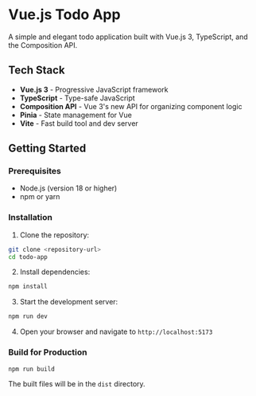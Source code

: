 # Vue.js Todo App

A simple and elegant todo application built with Vue.js 3, TypeScript, and the Composition API.

## Tech Stack

- **Vue.js 3** - Progressive JavaScript framework
- **TypeScript** - Type-safe JavaScript
- **Composition API** - Vue 3's new API for organizing component logic
- **Pinia** - State management for Vue
- **Vite** - Fast build tool and dev server

## Getting Started

### Prerequisites

- Node.js (version 18 or higher)
- npm or yarn

### Installation

1. Clone the repository:
```bash
git clone <repository-url>
cd todo-app
```

2. Install dependencies:
```bash
npm install
```

3. Start the development server:
```bash
npm run dev
```

4. Open your browser and navigate to `http://localhost:5173`

### Build for Production

```bash
npm run build
```

The built files will be in the `dist` directory.









